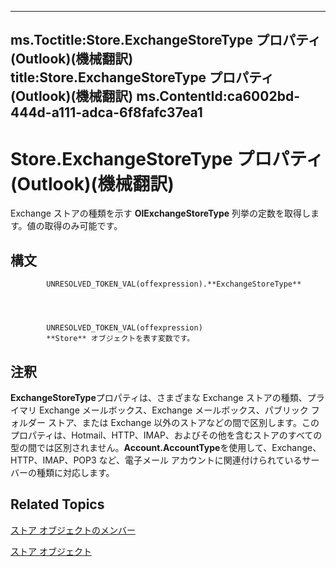 

---
ms.Toctitle:Store.ExchangeStoreType プロパティ (Outlook)(機械翻訳)
title:Store.ExchangeStoreType プロパティ (Outlook)(機械翻訳)
ms.ContentId:ca6002bd-444d-a111-adca-6f8fafc37ea1
---
# Store.ExchangeStoreType プロパティ (Outlook)(機械翻訳)




Exchange ストアの種類を示す **OlExchangeStoreType** 列挙の定数を取得します。値の取得のみ可能です。

## 構文

            UNRESOLVED_TOKEN_VAL(offexpression).**ExchangeStoreType**




            UNRESOLVED_TOKEN_VAL(offexpression)
            **Store** オブジェクトを表す変数です。



## 注釈
**ExchangeStoreType**プロパティは、さまざまな Exchange ストアの種類、プライマリ Exchange メールボックス、Exchange メールボックス、パブリック フォルダー ストア、または Exchange 以外のストアなどの間で区別します。このプロパティは、Hotmail、HTTP、IMAP、およびその他を含むストアのすべての型の間では区別されません。**Account.AccountType**を使用して、Exchange、HTTP、IMAP、POP3 など、電子メール アカウントに関連付けられているサーバーの種類に対応します。



## Related Topics

[ストア オブジェクトのメンバー](84c1d423-e507-0b3b-6570-33829b94be04.md)

[ストア オブジェクト](1eb22fe9-8849-7476-5388-2515b48591b9.md)




